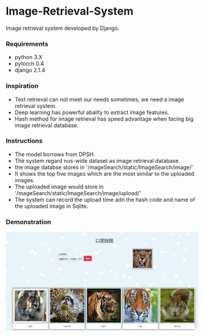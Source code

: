 # Image-Retrieval-System
Image retrieval system developed by Django.

### Requirements
  * python 3.X <br>
  * pytorch 0.4 <br>
  * django 2.1.4

### Inspiration
  * Text retrieval can not meet our needs sometimes, we need a image retrieval system. <br>
  * Deep learning has powerful abality to extract image features. <br>
  * Hash method for image retrieval has speed advantage when facing big image retrieval database.
  
### Instructions
  * The model borrows from DPSH.<br>
  * The system regard nus-wide dataset as image retrieval database.<br>
  * the image databse stores in '/mageSearch/static/ImageSearch/image/'<br>
  * It shows the top five images which are the most similar to the uploaded images.<br>
  * The uploaded image would store in '/mageSearch/static/ImageSearch/image/upload/'<br>
  * The system can record the upload time adn the hash code and name of the uploaded image in Sqlite.
  
### Demonstration
  ![image](https://github.com/La-ji/Image-Retrieval-System/blob/master/Demonstration/search.png)
 
